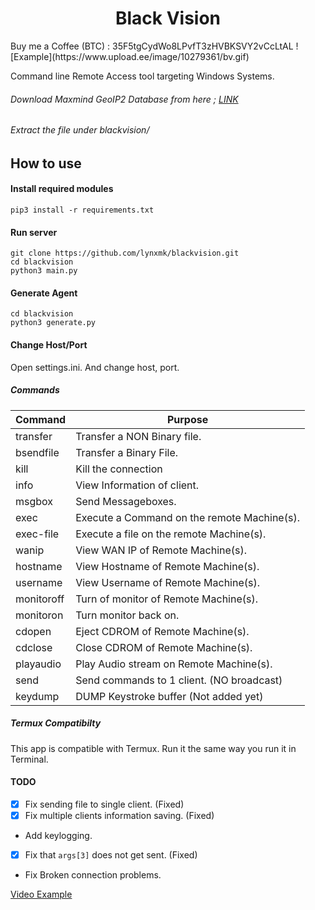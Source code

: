 <h1 align="center">Black Vision</h1>
Buy me a Coffee (BTC) : 35F5tgCydWo8LPvfT3zHVBKSVY2vCcLtAL
![Example](https://www.upload.ee/image/10279361/bv.gif)

Command line Remote Access tool targeting Windows Systems.


###### Download Maxmind GeoIP2 Database from here ; [LINK](https://dev.maxmind.com/geoip/geoip2/geolite2/)
###### Extract the file under blackvision/
## How to use 

#### Install required modules
```
pip3 install -r requirements.txt
```
#### Run server 
```
git clone https://github.com/lynxmk/blackvision.git
cd blackvision
python3 main.py
```

#### Generate Agent 
```
cd blackvision
python3 generate.py
```

#### Change Host/Port
Open settings.ini. And change host, port.
##### Commands
Command | Purpose
---|---
transfer | Transfer a NON Binary file.
bsendfile | Transfer a Binary File.
kill | Kill the connection
info | View Information of client.
msgbox | Send Messageboxes.
exec | Execute a Command on the remote Machine(s).
exec-file | Execute a file on the remote Machine(s).
wanip | View WAN IP of Remote Machine(s).
hostname | View Hostname of Remote Machine(s).
username | View Username of Remote Machine(s).
monitoroff | Turn of monitor of Remote Machine(s).
monitoron | Turn monitor back on.
cdopen | Eject CDROM of Remote Machine(s).
cdclose | Close CDROM of Remote Machine(s).
playaudio | Play Audio stream on Remote Machine(s).
send | Send commands to 1 client. (NO broadcast)
keydump | DUMP Keystroke buffer (Not added yet)

##### Termux Compatibilty
This app is compatible with Termux. Run it the same way you run it in Terminal.

#### TODO
- [x] Fix sending file to single client. (Fixed)
- [x] Fix multiple clients information saving. (Fixed)
- Add keylogging.
- [x] Fix that `args[3]` does not get sent. (Fixed)
- Fix Broken connection problems.

[Video Example](https://youtu.be/sxfEDJGn-6A)
